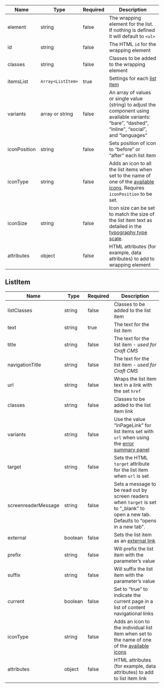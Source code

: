 | Name         | Type              | Required | Description                                                                                                                                            |
| ------------ | ----------------- | -------- | ------------------------------------------------------------------------------------------------------------------------------------------------------ |
| element      | string            | false    | The wrapping element for the list. If nothing is defined it will default to `<ul>`                                                                     |
| id           | string            | false    | The HTML `id` for the wrapping element                                                                                                                 |
| classes      | string            | false    | Classes to be added to the wrapping element                                                                                                            |
| itemsList    | `Array<ListItem>` | true     | Settings for each [list item](#listitem)                                                                                                               |
| variants     | array or string   | false    | An array of values or single value (string) to adjust the component using available variants: “bare”, “dashed”, “inline”, “social”, and “languages”    |
| iconPosition | string            | false    | Sets position of icon to “before” or “after” each list item                                                                                            |
| iconType     | string            | false    | Adds an icon to all the list items when set to the name of one of the [available icons](/foundations/icons#a-to-z). Requires `iconPosition` to be set. |
| iconSize     | string            | false    | Icon size can be set to match the size of the list item text as detailed in the [typography type scale](/foundations/typography/#type-scale).          |
| attributes   | object            | false    | HTML attributes (for example, data attributes) to add to wrapping element                                                                              |

## ListItem

| Name                | Type    | Required | Description                                                                                                                            |
| ------------------- | ------- | -------- | -------------------------------------------------------------------------------------------------------------------------------------- |
| listClasses         | string  | false    | Classes to be added to the list item                                                                                                   |
| text                | string  | true     | The text for the list item                                                                                                             |
| title               | string  | false    | The text for the list item - _used for Craft CMS_                                                                                      |
| navigationTitle     | string  | false    | The text for the list item - _used for Craft CMS_                                                                                      |
| url                 | string  | false    | Wraps the list item text in a link with the set `href`                                                                                 |
| classes             | string  | false    | Classes to be added to the list item link                                                                                              |
| variants            | string  | false    | Use the value “inPageLink” for list items set with `url` when using the [error summary panel](/patterns/correct-errors/#error-summary) |
| target              | string  | false    | Sets the HTML `target` attribute for the list item when `url` is set                                                                   |
| screenreaderMessage | string  | false    | Sets a message to be read out by screen readers when `target` is set to “\_blank” to open a new tab. Defaults to “opens in a new tab”. |
| external            | boolean | false    | Sets the list item as an [external link](#external-links)                                                                              |
| prefix              | string  | false    | Will prefix the list item with the parameter’s value                                                                                   |
| suffix              | string  | false    | Will suffix the list item with the parameter’s value                                                                                   |
| current             | boolean | false    | Set to “true” to indicate the current page in a list of content navigational links                                                     |
| iconType            | string  | false    | Adds an icon to the individual list item when set to the name of one of the [available icons](/foundations/icons#a-to-z)               |
| attributes          | object  | false    | HTML attributes (for example, data attributes) to add to list item link                                                                |
